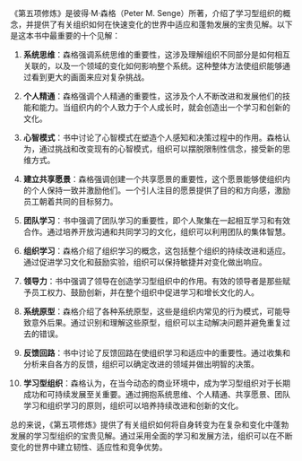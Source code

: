 《第五项修炼》是彼得·M·森格（Peter M. Senge）所著，介绍了学习型组织的概念，并提供了有关组织如何在快速变化的世界中适应和蓬勃发展的宝贵见解。以下是这本书中最重要的十个见解：

1. **系统思维**：森格强调系统思维的重要性，这涉及理解组织不同部分是如何相互关联的，以及一个领域的变化如何影响整个系统。这种整体方法使组织能够通过看到更大的画面来应对复杂挑战。

2. **个人精通**：森格强调个人精通的重要性，这涉及个人不断改进和发展他们的技能和能力。当组织内的个人致力于个人成长时，就会创造出一个学习和创新的文化。

3. **心智模式**：书中讨论了心智模式在塑造个人感知和决策过程中的作用。森格认为，通过挑战和改变现有的心智模式，组织可以摆脱限制性信念，接受新的思维方式。

4. **建立共享愿景**：森格强调创建一个共享愿景的重要性，这个愿景能够使组织内的个人保持一致并激励他们。一个引人注目的愿景提供了目的和方向感，激励员工朝着共同的目标努力。

5. **团队学习**：书中强调了团队学习的重要性，即个人聚集在一起相互学习和有效合作。通过培养开放沟通和共同学习的文化，组织可以利用团队的集体智慧。

6. **组织学习**：森格介绍了组织学习的概念，这包括整个组织的持续改进和适应。通过促进学习文化和鼓励实验，组织可以保持敏捷并对变化做出响应。

7. **领导力**：书中强调了领导在创造学习型组织中的作用。有效的领导者是那些赋予员工权力、鼓励创新，并在整个组织中促进学习和增长文化的人。

8. **系统原型**：森格介绍了各种系统原型，这些是组织内常见的行为模式，可能导致意外后果。通过识别和理解这些原型，组织可以主动解决问题并避免重复过去的错误。

9. **反馈回路**：书中讨论了反馈回路在使组织学习和适应中的重要性。通过收集和分析来自各方的反馈，组织可以确定改进的领域并做出明智的决策。

10. **学习型组织**：森格认为，在当今动态的商业环境中，成为学习型组织对于长期成功和可持续发展至关重要。通过拥抱系统思维、个人精通、共享愿景、团队学习和组织学习的原则，组织可以培养持续改进和创新的文化。

总的来说，《第五项修炼》提供了有关组织如何将自身转变为在复杂和变化中蓬勃发展的学习型组织的宝贵见解。通过采用全面的学习和发展方法，组织可以在不断变化的世界中建立韧性、适应性和竞争优势。
